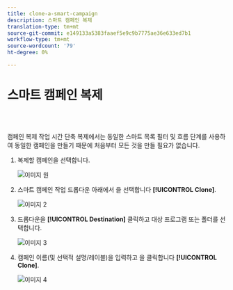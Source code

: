 ```yaml
---
title: clone-a-smart-campaign
description: 스마트 캠페인 복제
translation-type: tm+mt
source-git-commit: e149133a5383faaef5e9c9b7775ae36e633ed7b1
workflow-type: tm+mt
source-wordcount: '79'
ht-degree: 0%

---
```



# 스마트 캠페인 복제

<br> 

캠페인 복제 작업 시간 단축 복제에서는 동일한 스마트 목록 필터 및 흐름 단계를 사용하여 동일한 캠페인을 만들기 때문에 처음부터 모든 것을 만들 필요가 없습니다.

1. 복제할 캠페인을 선택합니다.

   ![이미지 원](/help/sky/assets/smart-campaigns/clone-a-smart-campaign/clone-a-smart-campaign-1.png)

1. 스마트 캠페인 작업 드롭다운 아래에서 을 선택합니다 **[!UICONTROL Clone]**.

   ![이미지 2](/help/sky/assets/smart-campaigns/clone-a-smart-campaign/clone-a-smart-campaign-2.png)

1. 드롭다운을 **[!UICONTROL Destination]** 클릭하고 대상 프로그램 또는 폴더를 선택합니다.

   ![이미지 3](/help/sky/assets/smart-campaigns/clone-a-smart-campaign/clone-a-smart-campaign-3.png)

1. 캠페인 이름(및 선택적 설명/레이블)을 입력하고 을 클릭합니다 **[!UICONTROL Clone]**.

   ![이미지 4](/help/sky/assets/smart-campaigns/clone-a-smart-campaign/clone-a-smart-campaign-4.png)
